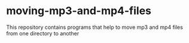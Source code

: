 # moving-mp3-and-mp4-files
This repository contains programs that help to move mp3 and mp4 files from one directory to another
